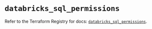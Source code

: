 # `databricks_sql_permissions`

Refer to the Terraform Registry for docs: [`databricks_sql_permissions`](https://registry.terraform.io/providers/databricks/databricks/1.62.0/docs/resources/sql_permissions).
